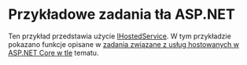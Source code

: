 # <a name="aspnet-background-tasks-sample"></a>Przykładowe zadania tła ASP.NET

Ten przykład przedstawia użycie [IHostedService](https://docs.microsoft.com/dotnet/api/microsoft.extensions.hosting.ihostedservice). W tym przykładzie pokazano funkcje opisane w [zadania związane z usług hostowanych w ASP.NET Core w tle](https://docs.microsoft.com/aspnet/core/fundamentals/host/hosted-services) tematu.

